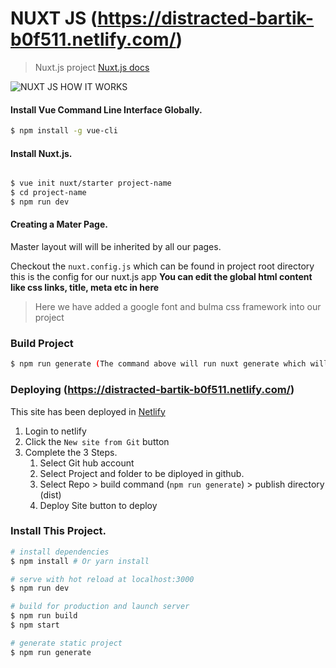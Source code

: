 # NUXT JS (https://distracted-bartik-b0f511.netlify.com/)
> Nuxt.js project [Nuxt.js docs](https://github.com/nuxt/nuxt.js)

![NUXT JS HOW IT WORKS](https://nuxtjs.org/nuxt-schema.png)



#### Install Vue Command Line Interface Globally.
```bash
$ npm install -g vue-cli

```

#### Install Nuxt.js.
```bash

$ vue init nuxt/starter project-name
$ cd project-name 
$ npm run dev

```
#### Creating a Mater Page.
Master layout will will be inherited by all our pages.    
  
Checkout the `nuxt.config.js` which can be found in project root directory this is the config for our nuxt.js app
**You can edit the global html content like css links, title, meta etc in here**
> Here we have added a google font and bulma css framework into our project



### Build Project
``` bash
$ npm run generate (The command above will run nuxt generate which will in turn start building the application and generate the static files in the dist folder.)

```

### Deploying (https://distracted-bartik-b0f511.netlify.com/)
This site has been deployed in  [Netlify](https://app.netlify.com)
1) Login to netlify
2) Click the `New site from Git` button
3) Complete the 3 Steps.
    1) Select Git hub account
    2) Select Project and folder to be diployed in github.
    3) Select Repo > build command (`npm run generate`) > publish directory (dist) 
    4) Deploy Site button to deploy

### Install This Project.
``` bash
# install dependencies
$ npm install # Or yarn install

# serve with hot reload at localhost:3000
$ npm run dev

# build for production and launch server
$ npm run build
$ npm start

# generate static project
$ npm run generate
```

